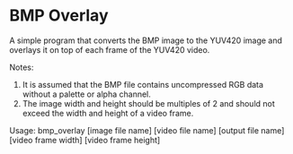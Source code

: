# BMP Overlay
A simple program that converts the BMP image to the YUV420 image and overlays it on top of each frame of the YUV420 video.

Notes:
1) It is assumed that the BMP file contains uncompressed RGB data without a palette or alpha channel.
2) The image width and height should be multiples of 2 and should not exceed the width and height of a video frame.

Usage:
bmp_overlay [image file name] [video file name] [output file name] [video frame width] [video frame height]